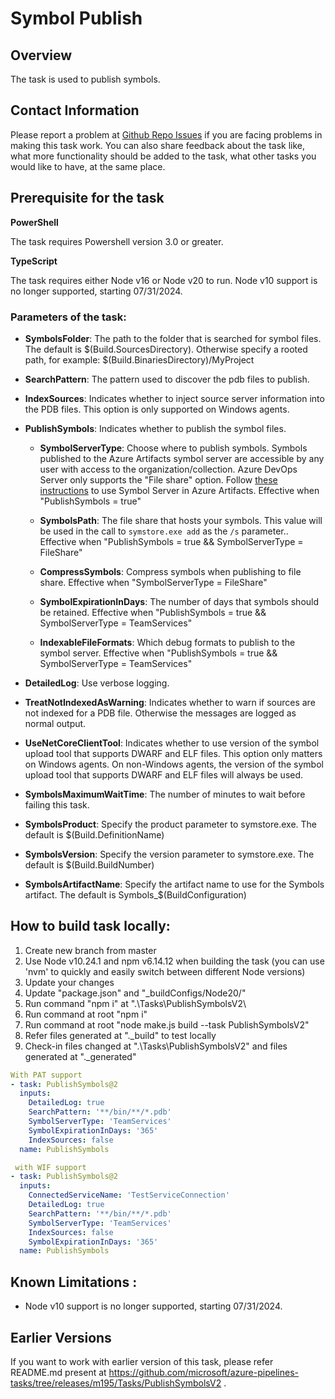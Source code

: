 # Symbol Publish

## Overview

The task is used to publish symbols. 

## Contact Information

Please report a problem at [Github Repo Issues](https://github.com/microsoft/azure-pipelines-tasks/issues) if you are facing problems in making this task work.  You can also share feedback about the task like, what more functionality should be added to the task, what other tasks you would like to have, at the same place.

## Prerequisite for the task

**PowerShell**

The task requires Powershell version 3.0 or greater.

**TypeScript**

The task requires either Node v16 or Node v20 to run. Node v10 support is no longer supported, starting 07/31/2024.

### Parameters of the task:

* **SymbolsFolder**: The path to the folder that is searched for symbol files.  The default is $(Build.SourcesDirectory).  Otherwise specify a rooted path, for example: $(Build.BinariesDirectory)/MyProject

* **SearchPattern**: The pattern used to discover the pdb files to publish. 

* **IndexSources**: Indicates whether to inject source server information into the PDB files. This option is only supported on Windows agents.

* **PublishSymbols**: Indicates whether to publish the symbol files.

  * **SymbolServerType**: Choose where to publish symbols. Symbols published to the Azure Artifacts symbol server are accessible by any user with access to the organization/collection. Azure DevOps Server only supports the \"File share\" option. Follow [these instructions](https://go.microsoft.com/fwlink/?linkid=846265) to use Symbol Server in Azure Artifacts. Effective when "PublishSymbols = true"

  * **SymbolsPath**: The file share that hosts your symbols. This value will be used in the call to `symstore.exe add` as the `/s` parameter.. Effective when "PublishSymbols = true && SymbolServerType = FileShare"

  * **CompressSymbols**: Compress symbols when publishing to file share. Effective when "SymbolServerType = FileShare"

  * **SymbolExpirationInDays**: The number of days that symbols should be retained. Effective when "PublishSymbols = true && SymbolServerType = TeamServices"

  * **IndexableFileFormats**: Which debug formats to publish to the symbol server. Effective when "PublishSymbols = true && SymbolServerType = TeamServices"

* **DetailedLog**: Use verbose logging. 

* **TreatNotIndexedAsWarning**: Indicates whether to warn if sources are not indexed for a PDB file. Otherwise the messages are logged as normal output.

* **UseNetCoreClientTool**: Indicates whether to use version of the symbol upload tool that supports DWARF and ELF files. This option only matters on Windows agents. On non-Windows agents, the version of the symbol upload tool that supports DWARF and ELF files will always be used. 

* **SymbolsMaximumWaitTime**: The number of minutes to wait before failing this task.

* **SymbolsProduct**: Specify the product parameter to symstore.exe.  The default is $(Build.DefinitionName)

* **SymbolsVersion**: Specify the version parameter to symstore.exe.  The default is $(Build.BuildNumber)

* **SymbolsArtifactName**: Specify the artifact name to use for the Symbols artifact.  The default is Symbols_$(BuildConfiguration)

## How to build task locally:

1) Create new branch from master
2) Use Node v10.24.1 and npm v6.14.12 when building the task (you can use 'nvm' to quickly and easily switch between different Node versions)
3) Update your changes
4) Update "package.json" and "_buildConfigs/Node20/"
5) Run command "npm i" at ".\Tasks\PublishSymbolsV2\
6) Run command at root "npm i"
7) Run command at root "node make.js build --task PublishSymbolsV2"
8) Refer files generated at ".\_build" to test locally
9) Check-in files changed at ".\Tasks\PublishSymbolsV2\" and files generated at ".\_generated"

```yaml
With PAT support
- task: PublishSymbols@2
  inputs:
    DetailedLog: true
    SearchPattern: '**/bin/**/*.pdb'
    SymbolServerType: 'TeamServices'
    SymbolExpirationInDays: '365'
    IndexSources: false
  name: PublishSymbols

 with WIF support
- task: PublishSymbols@2
  inputs:
    ConnectedServiceName: 'TestServiceConnection'
    DetailedLog: true
    SearchPattern: '**/bin/**/*.pdb'
    SymbolServerType: 'TeamServices'
    IndexSources: false
    SymbolExpirationInDays: '365'
  name: PublishSymbols
```

## Known Limitations :

* Node v10 support is no longer supported, starting 07/31/2024.

## Earlier Versions

If you want to work with earlier version of this task, please refer README.md present at https://github.com/microsoft/azure-pipelines-tasks/tree/releases/m195/Tasks/PublishSymbolsV2 .
